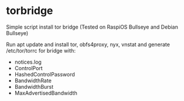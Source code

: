 # torbridge

Simple script install tor bridge (Tested on RaspiOS Bullseye and Debian Bullseye)

Run apt update and install tor, obfs4proxy, nyx, vnstat and generate /etc/tor/torrc for bridge with:
- notices.log
- ControlPort
- HashedControlPassword
- BandwidthRate
- BandwidthBurst
- MaxAdvertisedBandwidth
